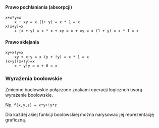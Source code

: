 #### Prawo pochłaniania (absorpcji)

```
x+x*y=x
	x + xy = x (1+ y) = x * 1 = x
x(x+y)=x
	x (x + y) = x * x + xy = x + xy = x (1 + y) = x * 1 = x
```

#### Prawo sklejania

```
xy+x!y=x
	xy + x!y = x (y + !y) = x * 1 = x
(x+y)(x+!y)=x
	x + y!y = x + 0 = x
```

### Wyrażenia boolowskie

Zmienne boolowskie połączone znakami operacji logicznch tworą wyrażenie boolowskie.

Np. `f(x,y,z) = x*y+!y*z`

Dla każdej akiej funkcji boolowskiej można narysować jej reprezentację graficzną.
